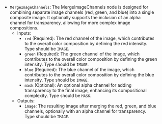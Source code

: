 - `MergeImageChannels`: The MergeImageChannels node is designed for combining separate image channels (red, green, and blue) into a single composite image. It optionally supports the inclusion of an alpha channel for transparency, allowing for more complex image compositions.
    - Inputs:
        - `red` (Required): The red channel of the image, which contributes to the overall color composition by defining the red intensity. Type should be `IMAGE`.
        - `green` (Required): The green channel of the image, which contributes to the overall color composition by defining the green intensity. Type should be `IMAGE`.
        - `blue` (Required): The blue channel of the image, which contributes to the overall color composition by defining the blue intensity. Type should be `IMAGE`.
        - `mask` (Optional): An optional alpha channel for adding transparency to the final image, enhancing its compositional complexity. Type should be `MASK`.
    - Outputs:
        - `image`: The resulting image after merging the red, green, and blue channels, optionally with an alpha channel for transparency. Type should be `IMAGE`.
